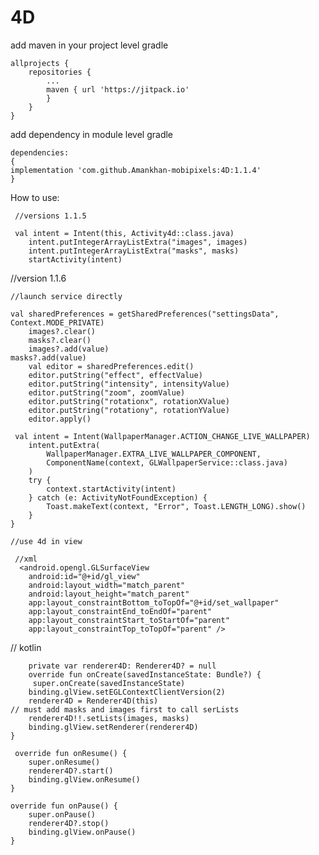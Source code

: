# 4D
add maven in your project level gradle
````
allprojects {
	repositories {
		...
		maven { url 'https://jitpack.io' 
		}
	}
}
````
add dependency in module level gradle
````
dependencies:
{
implementation 'com.github.Amankhan-mobipixels:4D:1.1.4'
}
````
How to use:

     //versions 1.1.5
     
     val intent = Intent(this, Activity4d::class.java)
        intent.putIntegerArrayListExtra("images", images)
        intent.putIntegerArrayListExtra("masks", masks)
        startActivity(intent)
	
   //version 1.1.6
   
    //launch service directly
    
    val sharedPreferences = getSharedPreferences("settingsData", Context.MODE_PRIVATE)
        images?.clear()
        masks?.clear()
        images?.add(value)
	masks?.add(value)
        val editor = sharedPreferences.edit()
        editor.putString("effect", effectValue)
        editor.putString("intensity", intensityValue)
        editor.putString("zoom", zoomValue)
        editor.putString("rotationx", rotationXValue)
        editor.putString("rotationy", rotationYValue)
        editor.apply()

     val intent = Intent(WallpaperManager.ACTION_CHANGE_LIVE_WALLPAPER)
        intent.putExtra(
            WallpaperManager.EXTRA_LIVE_WALLPAPER_COMPONENT,
            ComponentName(context, GLWallpaperService::class.java)
        )
        try {
            context.startActivity(intent)
        } catch (e: ActivityNotFoundException) {
            Toast.makeText(context, "Error", Toast.LENGTH_LONG).show()
        }
    }

    //use 4d in view
    
     //xml
      <android.opengl.GLSurfaceView
        android:id="@+id/gl_view"
        android:layout_width="match_parent"
        android:layout_height="match_parent"
        app:layout_constraintBottom_toTopOf="@+id/set_wallpaper"
        app:layout_constraintEnd_toEndOf="parent"
        app:layout_constraintStart_toStartOf="parent"
        app:layout_constraintTop_toTopOf="parent" />

 // kotlin    

        private var renderer4D: Renderer4D? = null
        override fun onCreate(savedInstanceState: Bundle?) {
         super.onCreate(savedInstanceState)
        binding.glView.setEGLContextClientVersion(2)
        renderer4D = Renderer4D(this)
	// must add masks and images first to call serLists
        renderer4D!!.setLists(images, masks)
        binding.glView.setRenderer(renderer4D)
	}

     override fun onResume() {
        super.onResume()
        renderer4D?.start()
        binding.glView.onResume()
    }

    override fun onPause() {
        super.onPause()
        renderer4D?.stop()
        binding.glView.onPause()
    }
